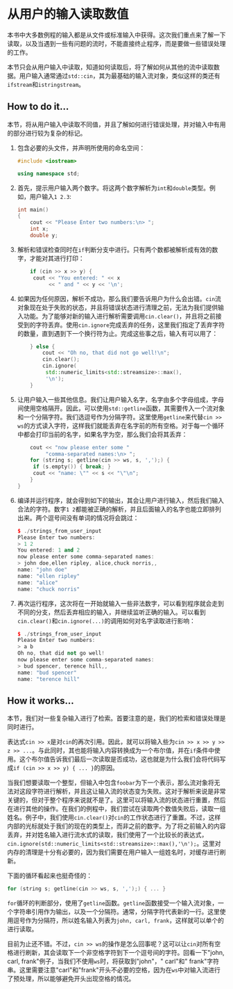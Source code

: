 # 从用户的输入读取数值

本书中大多数例程的输入都是从文件或标准输入中获得。这次我们重点来了解一下读取，以及当遇到一些有问题的流时，不能直接终止程序，而是要做一些错误处理的工作。

本节只会从用户输入中读取，知道如何读取后，将了解如何从其他的流中读取数据。用户输入通常通过`std::cin`，其为最基础的输入流对象，类似这样的类还有`ifstream`和`istringstream`。

## How to do it...

本节，将从用户输入中读取不同值，并且了解如何进行错误处理，并对输入中有用的部分进行较为复杂的标记。

1. 包含必要的头文件，并声明所使用的命名空间：

   ```c++
   #include <iostream>

   using namespace std;
   ```

2. 首先，提示用户输入两个数字。将这两个数字解析为`int`和`double`类型。例如，用户输入`1 2.3`:

   ```c++
   int main()
   {
       cout << "Please Enter two numbers:\n> ";
       int x;
       double y;
   ```

3. 解析和错误检查同时在`if`判断分支中进行。只有两个数都被解析成有效的数字，才能对其进行打印：

   ```c++
       if (cin >> x >> y) {
       	cout << "You entered: " << x
       		 << " and " << y << '\n';
   ```

4. 如果因为任何原因，解析不成功，那么我们要告诉用户为什么会出错。`cin`流对象现在处于失败的状态，并且将错误状态进行清理之前，无法为我们提供输入功能。为了能够对新的输入进行解析需要调用`cin.clear()`，并且将之前接受到的字符丢弃。使用`cin.ignore`完成丢弃的任务，这里我们指定了丢弃字符的数量，直到遇到下一个换行符为止。完成这些事之后，输入有可以用了：

   ```c++
       } else {
           cout << "Oh no, that did not go well!\n";
           cin.clear();
           cin.ignore(
           	std::numeric_limits<std::streamsize>::max(),
           	'\n');
       }
   ```

5. 让用户输入一些其他信息。我们让用户输入名字，名字由多个字母组成，字母间使用空格隔开。因此，可以使用`std::getline`函数，其需要传入一个流对象和一个分隔字符。我们选逗号作为分隔字符。这里使用`getline`来代替`cin >> ws`的方式读入字符，这样我们就能丢弃在名字前的所有空格。对于每一个循环中都会打印当前的名字，如果名字为空，那么我们会将其丢弃：

   ```c++ 
       cout << "now please enter some "
       		"comma-separated names:\n> ";
       for (string s; getline(cin >> ws, s, ',');) {
       	if (s.empty()) { break; }
       	cout << "name: \"" << s << "\"\n";
       }
   }
   ```

6. 编译并运行程序，就会得到如下的输出，其会让用户进行输入，然后我们输入合法的字符。数字`1 2`都能被正确的解析，并且后面输入的名字也能立即排列出来。两个逗号间没有单词的情况将会跳过：

   ```c++
   $ ./strings_from_user_input
   Please Enter two numbers:
   > 1 2
   You entered: 1 and 2
   now please enter some comma-separated names:
   > john doe,ellen ripley, alice,chuck norris,,
   name: "john doe"
   name: "ellen ripley"
   name: "alice"
   name: "chuck norris"
   ```

7. 再次运行程序，这次将在一开始就输入一些非法数字，可以看到程序就会走到不同的分支，然后丢弃相应的输入，并继续监听正确的输入。可以看到`cin.clear()`和`cin.ignore(...)`的调用如何对名字读取进行影响：

   ```c++
   $ ./strings_from_user_input
   Please Enter two numbers:
   > a b
   Oh no, that did not go well!
   now please enter some comma-separated names:
   > bud spencer, terence hill,,
   name: "bud spencer"
   name: "terence hill"
   ```

## How it works...

本节，我们对一些复杂输入进行了检索。首要注意的是，我们的检索和错误处理是同时进行。

表达式`cin >> x`是对`cin`的再次引用。因此，就可以将输入些为`cin >> x >> y >> z >> ...`。与此同时，其也能将输入内容转换成为一个布尔值，并在`if`条件中使用。这个布尔值告诉我们最后一次读取是否成功，这也就是为什么我们会将代码写成`if (cin >> x >> y) { ... }`的原因。

当我们想要读取一个整型，但输入中包含`foobar`为下一个表示，那么流对象将无法对这段字符进行解析，并且这让输入流的状态变为失败。这对于解析来说是非常关键的，但对于整个程序来说就不是了。这里可以将输入流的状态进行重置，然后在进行其他的操作。在我们的例程中，我们尝试在读取两个数值失败后，读取一组姓名。例子中，我们使用`cin.clear()`对`cin`的工作状态进行了重置。不过，这样内部的光标就处于我们的现在的类型上，而非之前的数字。为了将之前输入的内容丢弃，并对姓名输入进行流水式的读取，我们使用了一个比较长的表达式，`  cin.ignore(std::numeric_limits<std::streamsize>::max(),'\n');`。这里对内存的清理是十分有必要的，因为我们需要在用户输入一组姓名时，对缓存进行刷新。

下面的循环看起来也挺奇怪的：

```c++
for (string s; getline(cin >> ws, s, ',');) { ... }
```

`for`循环的判断部分，使用了`getline`函数。`getline`函数接受一个输入流对象，一个字符串引用作为输出，以及一个分隔符。通常，分隔字符代表新的一行。这里使用逗号作为分隔符，所以姓名输入列表为`john, carl, frank`，这样就可以单个的进行读取。

目前为止还不错。不过，`cin >> ws`的操作是怎么回事呢？这可以让`cin`对所有空格进行刷新，其会读取下一个非空格字符到下一个逗号间的字符。回看一下"john, carl, frank"例子，当我们不使用`ws`时，将获取到"john"，" carl"和" frank"字符串。这里需要注意"carl"和"frank"开头不必要的空格，因为在`ws`中对输入流进行了预处理，所以能够避免开头出现空格的情况。